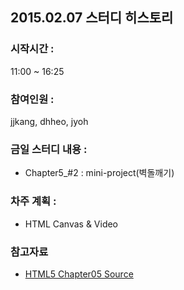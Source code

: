 ## 2015.02.07 스터디 히스토리 

### 시작시간 : 
11:00 ~ 16:25

### 참여인원 : 
jjkang, dhheo, jyoh

### 금일 스터디 내용 :
- Chapter5_#2 : mini-project(벽돌깨기)

### 차주 계획 :
- HTML Canvas & Video

### 참고자료
- <a href='http://github.com/html5CanvasStudy/HTML5_2014_12/tree/master/HTML5_study/2015%20JAN%20Project'>HTML5 Chapter05 Source</a>  
